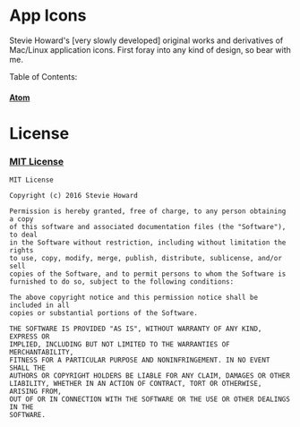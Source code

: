 # App Icons
Stevie Howard's [very slowly developed] original works and derivatives of Mac/Linux application icons.  First foray into any kind of design, so bear with me.

Table of Contents:

#### [Atom](https://github.com/stvhwrd/icons/tree/master/atom)


# License

### [MIT License](https://tldrlegal.com/license/mit-license)


```
MIT License

Copyright (c) 2016 Stevie Howard

Permission is hereby granted, free of charge, to any person obtaining a copy
of this software and associated documentation files (the "Software"), to deal
in the Software without restriction, including without limitation the rights
to use, copy, modify, merge, publish, distribute, sublicense, and/or sell
copies of the Software, and to permit persons to whom the Software is
furnished to do so, subject to the following conditions:

The above copyright notice and this permission notice shall be included in all
copies or substantial portions of the Software.

THE SOFTWARE IS PROVIDED "AS IS", WITHOUT WARRANTY OF ANY KIND, EXPRESS OR
IMPLIED, INCLUDING BUT NOT LIMITED TO THE WARRANTIES OF MERCHANTABILITY,
FITNESS FOR A PARTICULAR PURPOSE AND NONINFRINGEMENT. IN NO EVENT SHALL THE
AUTHORS OR COPYRIGHT HOLDERS BE LIABLE FOR ANY CLAIM, DAMAGES OR OTHER
LIABILITY, WHETHER IN AN ACTION OF CONTRACT, TORT OR OTHERWISE, ARISING FROM,
OUT OF OR IN CONNECTION WITH THE SOFTWARE OR THE USE OR OTHER DEALINGS IN THE
SOFTWARE.
```
